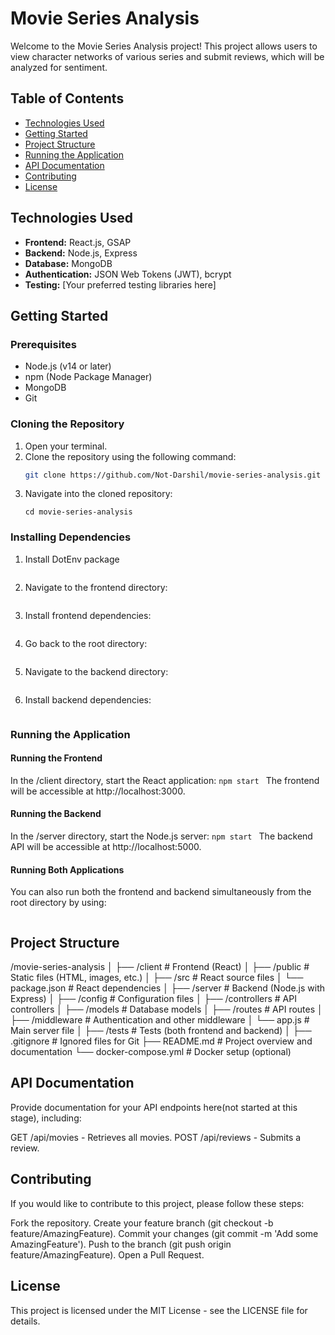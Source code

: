 # Movie Series Analysis

Welcome to the Movie Series Analysis project! This project allows users to view character networks of various series and submit reviews, which will be analyzed for sentiment. 

## Table of Contents
- [Technologies Used](#technologies-used)
- [Getting Started](#getting-started)
- [Project Structure](#project-structure)
- [Running the Application](#running-the-application)
- [API Documentation](#api-documentation)
- [Contributing](#contributing)
- [License](#license)

## Technologies Used
- **Frontend:** React.js, GSAP
- **Backend:** Node.js, Express
- **Database:** MongoDB
- **Authentication:** JSON Web Tokens (JWT), bcrypt
- **Testing:** [Your preferred testing libraries here]

## Getting Started

### Prerequisites
- Node.js (v14 or later)
- npm (Node Package Manager)
- MongoDB
- Git

### Cloning the Repository
1. Open your terminal.
2. Clone the repository using the following command:
   ```bash
   git clone https://github.com/Not-Darshil/movie-series-analysis.git
   ```
3. Navigate into the cloned repository:
    ```
    cd movie-series-analysis
    ```

### Installing Dependencies
1. Install DotEnv package
    ```npm install dotenv
    ```
2. Navigate to the frontend directory:
    ```cd client
    ```
3. Install frontend dependencies:
    ```npm install
    ```
4. Go back to the root directory:
    ```cd ..
    ```
5. Navigate to the backend directory:
    ```cd server
    ```
6. Install backend dependencies:
    ```npm install
    ```

### Running the Application

#### Running the Frontend
In the /client directory, start the React application:
    ```npm start
    ```
The frontend will be accessible at http://localhost:3000.

#### Running the Backend
In the /server directory, start the Node.js server:
    ```npm start
    ```
The backend API will be accessible at http://localhost:5000.

#### Running Both Applications
You can also run both the frontend and backend simultaneously from the root directory by using:
```npm start
```


## Project Structure
/movie-series-analysis
│
├── /client             # Frontend (React)
│   ├── /public         # Static files (HTML, images, etc.)
│   ├── /src            # React source files
│   └── package.json    # React dependencies
│
├── /server             # Backend (Node.js with Express)
│   ├── /config         # Configuration files
│   ├── /controllers    # API controllers
│   ├── /models         # Database models
│   ├── /routes         # API routes
│   ├── /middleware     # Authentication and other middleware
│   └── app.js          # Main server file
│
├── /tests              # Tests (both frontend and backend)
│
├── .gitignore          # Ignored files for Git
├── README.md           # Project overview and documentation
└── docker-compose.yml  # Docker setup (optional)

## API Documentation
Provide documentation for your API endpoints here(not started at this stage), including:

GET /api/movies - Retrieves all movies.
POST /api/reviews - Submits a review.


## Contributing
If you would like to contribute to this project, please follow these steps:

Fork the repository.
Create your feature branch (git checkout -b feature/AmazingFeature).
Commit your changes (git commit -m 'Add some AmazingFeature').
Push to the branch (git push origin feature/AmazingFeature).
Open a Pull Request.

## License
This project is licensed under the MIT License - see the LICENSE file for details.



